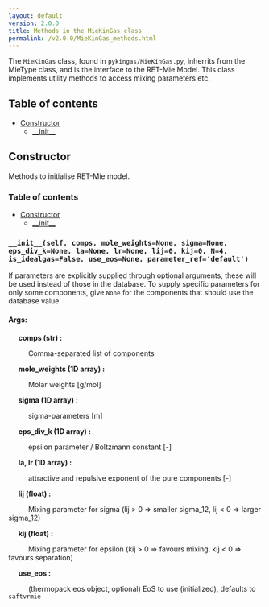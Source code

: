 ```yaml
---
layout: default
version: 2.0.0
title: Methods in the MieKinGas class
permalink: /v2.0.0/MieKinGas_methods.html
---
```


<!--- 
Generated at: 2023-11-06T12:02:11.552317
This is an auto-generated file, generated using the script at KineticGas/pyUtils/markdown_from_docstrings.py
The file is created by parsing the docstrings of the methods in the 
MieKinGas class. For instructions on how to use the parser routines, see the
file KineticGas/pyUtils/markdown_from_docstrings.py--->

The `MieKinGas` class, found in `pykingas/MieKinGas.py`, inherrits from the MieType class, and  is the interface to the 
RET-Mie Model. This class implements utility methods to access mixing parameters etc.

## Table of contents
  * [Constructor](#constructor)
    * [\_\_init\_\_](#__init__self-comps-mole_weightsnone-sigmanone-eps_div_knone-lanone-lrnone-lij0-kij0-n4-is_idealgasfalse-use_eosnone-parameter_refdefault)

## Constructor

Methods to initialise RET-Mie model.

### Table of contents
  * [Constructor](#constructor)
    * [\_\_init\_\_](#__init__self-comps-mole_weightsnone-sigmanone-eps_div_knone-lanone-lrnone-lij0-kij0-n4-is_idealgasfalse-use_eosnone-parameter_refdefault)


### `__init__(self, comps, mole_weights=None, sigma=None, eps_div_k=None, la=None, lr=None, lij=0, kij=0, N=4, is_idealgas=False, use_eos=None, parameter_ref='default')`
If parameters are explicitly supplied through optional arguments, these will be used instead of those in the database.
To supply specific parameters for only some components, give `None` for the components that should use the database
value
 

#### Args:

&nbsp;&nbsp;&nbsp;&nbsp; **comps (str) :** 

&nbsp;&nbsp;&nbsp;&nbsp; &nbsp;&nbsp;&nbsp;&nbsp;  Comma-separated list of components

&nbsp;&nbsp;&nbsp;&nbsp; **mole_weights (1D array) :** 

&nbsp;&nbsp;&nbsp;&nbsp; &nbsp;&nbsp;&nbsp;&nbsp;  Molar weights [g/mol]

&nbsp;&nbsp;&nbsp;&nbsp; **sigma (1D array) :** 

&nbsp;&nbsp;&nbsp;&nbsp; &nbsp;&nbsp;&nbsp;&nbsp;  sigma-parameters [m]

&nbsp;&nbsp;&nbsp;&nbsp; **eps_div_k (1D array) :** 

&nbsp;&nbsp;&nbsp;&nbsp; &nbsp;&nbsp;&nbsp;&nbsp;  epsilon parameter / Boltzmann constant [-]

&nbsp;&nbsp;&nbsp;&nbsp; **la, lr (1D array) :** 

&nbsp;&nbsp;&nbsp;&nbsp; &nbsp;&nbsp;&nbsp;&nbsp;  attractive and repulsive exponent of the pure components [-]

&nbsp;&nbsp;&nbsp;&nbsp; **lij (float) :** 

&nbsp;&nbsp;&nbsp;&nbsp; &nbsp;&nbsp;&nbsp;&nbsp;  Mixing parameter for sigma (lij > 0 => smaller sigma_12, lij < 0 => larger sigma_12)

&nbsp;&nbsp;&nbsp;&nbsp; **kij (float) :** 

&nbsp;&nbsp;&nbsp;&nbsp; &nbsp;&nbsp;&nbsp;&nbsp;  Mixing parameter for epsilon (kij > 0 => favours mixing, kij < 0 => favours separation)

&nbsp;&nbsp;&nbsp;&nbsp; **use_eos :** 

&nbsp;&nbsp;&nbsp;&nbsp; &nbsp;&nbsp;&nbsp;&nbsp;  (thermopack eos object, optional) EoS to use (initialized), defaults to `saftvrmie` 

